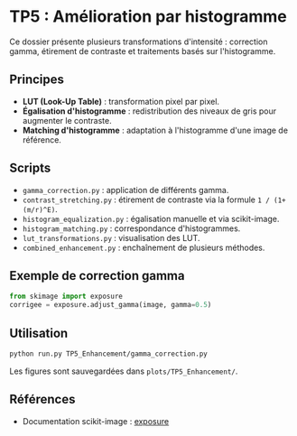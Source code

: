 # TP5 : Amélioration par histogramme

Ce dossier présente plusieurs transformations d'intensité : correction gamma, étirement de contraste et traitements basés sur l'histogramme.

## Principes

- **LUT (Look-Up Table)** : transformation pixel par pixel.
- **Égalisation d'histogramme** : redistribution des niveaux de gris pour augmenter le contraste.
- **Matching d'histogramme** : adaptation à l'histogramme d'une image de référence.

## Scripts

- `gamma_correction.py` : application de différents gamma.
- `contrast_stretching.py` : étirement de contraste via la formule `1 / (1+(m/r)^E)`.
- `histogram_equalization.py` : égalisation manuelle et via scikit-image.
- `histogram_matching.py` : correspondance d'histogrammes.
- `lut_transformations.py` : visualisation des LUT.
- `combined_enhancement.py` : enchaînement de plusieurs méthodes.

## Exemple de correction gamma
```python
from skimage import exposure
corrigee = exposure.adjust_gamma(image, gamma=0.5)
```

## Utilisation

```bash
python run.py TP5_Enhancement/gamma_correction.py
```
Les figures sont sauvegardées dans `plots/TP5_Enhancement/`.

## Références

- Documentation scikit-image : [exposure](https://scikit-image.org/docs/stable/api/skimage.exposure.html)

